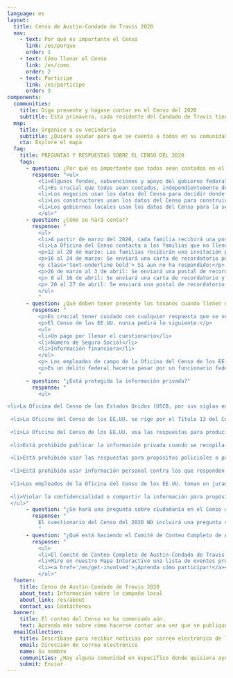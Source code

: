 ```yaml
---
language: es
layout:
  title: Censo de Austin-Condado de Travis 2020
  nav:
    - text: Por qué es importante el Censo
      link: /es/porque
      order: 1
    - text: Cómo llenar el Censo
      link: /es/como
      order: 2
    - text: Participe
      link: /es/participe
      order: 3
components:
  communities:
    title: Diga presente y hágase contar en el Censo del 2020
    subtitle: Esta primavera, cada residente del Condado de Travis tiene el poder de moldear el futuro de nuestros vecindarios, escuelas y gobierno local. Será necesaria la participación de todas las comunidades, no importa que tan pequeñas o grandes sean, para ayudar a que cada persona sea contada.
  map:
    title: Organice a su vecindario
    subtitle: ¿Quiere ayudar para que se cuente a todos en su comunidad? Ayude a organizar en una de nuestras comunidades difíciles de contar o en su propio vecindario. Haga clic aquí para conocer más...
    cta: Explore el mapa
  faq:
    title: PREGUNTAS Y RESPUESTAS SOBRE EL CENSO DEL 2020
    faqs:
      - question: ¿Por qué es importante que todos sean contados en el Censo?
        response: "<ul>
          <li>Algunos fondos, subvenciones y apoyo del gobierno federal a los estados, condados y comunidades se basan en el tamaño de la población.</li>
          <li>Es crucial que todos sean contados, independientemente de su estado migratorio. Cuando usted responde al Censo, ayuda a su comunidad a obtener su porción justa de fondos federales.</li>
          <li>Los negocios usan los datos del Censo para decidir donde construir fábricas, oficinas y tiendas, y esto crea empleos.</li>
          <li>Los constructores usan los datos del Censo para construir nuevas casas y revitalizar los vecindarios.</li>
          <li>Los gobiernos locales usan los datos del Censo para la seguridad pública y preparación para emergencias.</li>
          </ul>"
      - question: ¿Cómo se hará contar?
        response: "
          <ul>
          <li>A partir de marzo del 2020, cada familia recibirá una postal en el correo que les informa sobre las opciones para llenar el cuestionario del Censo. Eso incluye en línea, por teléfono o en un formulario en papel.</li>
          <li>La Oficina del Censo contacta a las familias que no llenen el cuestionario durante el periodo de respuesta voluntaria para seguimiento por no haber respondido.
          <p>12 al 20 de marzo: Las familias recibirán una invitación para responder en línea el Censo del 2020. Algunas familias también recibirán cuestionarios en papel.</p>
          <p>16 al 24 de marzo: Se enviará una carta de recordatorio por correo.</p>
          <p class='text-underline bold'> Si aun no ha respondido:</p>
          <p>26 de marzo al 3 de abril: Se enviará una postal de recordatorio a las familias que no hayan respondido.</p>
          <p> 8 al 16 de abril: Se enviará una carta de recordatorio y un cuestionario en papel por correo.</p>
          <p> 20 al 27 de abril: Se enviará una postal de recordatorio final antes de que la Oficina del Censo de los EE.UU. haga un seguimiento en persona.</p>
          </ul>
          "
      - question: ¿Qué deben tener presente los texanos cuando llenen el Censo?
        response: "
          <p>Es crucial tener cuidado con cualquier respuesta que se vea sospechosa.</p>
          <p>El Censo de los EE.UU. nunca pedirá lo siguiente:</p>
          <ul>
          <li>Un pago por llenar el cuestionario</li>
          <li>Número de Seguro Social</li>
          <li>Información financiera</li>
          </ul>
          <p> Los empleados de campo de la Oficina del Censo de los EE.UU. siempre mostrarán una identificación válida de la Oficina del Censo. Usted puede confirmar que es empleado del Censo si ingresa el nombre de la persona en la herramienta de búsqueda de personal del Censo o si contacta a la Oficina Regional de Texas al 1-800-852-6159.</p>
          <p>Es un delito federal hacerse pasar por un funcionario federal, y cualquier persona que viole esa ley se expone a ir a la cárcel.</p>
          "
      - question: "¿Está protegida la información privada?"
        response: "
          <ul>

<li>La Oficina del Censo de los Estados Unidos (USCB, por sus siglas en inglés) tiene la obligación por ley de proteger cualquier información personal que recopile y mantenerla de manera confidencial.</li>
 
 <li>La Oficina del Censo de los EE.UU. se rige por el Título 13 del Código de los Estados Unidos. Estas leyes no solo le proveen a la Oficina la autoridad para hacer su trabajo, sino que también estipula protecciones estrictas para la información que recopila el Censo de individuos y negocios.</li>
 
 <li>La Oficina del Censo de los EE.UU. usa las respuestas para producir estadísticas.</li>
 
 <li>Está prohibido publicar la información privada cuando se recopila. Después de 72 años, podrá ser publicada para propósitos históricos por el Archivo Nacional. Es ilegal divulgar o publicar cualquier información privada que identifique a un individuo o persona, como nombres, direcciones (incluyendo coordenadas de GPS), números de Seguro Social y de teléfono.</li>
 
 <li>Está prohibido usar las respuestas para propósitos policiales o para determinar si una persona califica para beneficios del gobierno.</li>
 
 <li>Está prohibido usar información personal contra los que responden para propósitos de cumplimiento migratorio.</li>
 
 <li>Los empleados de la Oficina del Censo de los EE.UU. toman un juramento de confidencialidad. Toda persona con acceso a la información toma un juramento de por vida para proteger la información personal y entiende que las penalidades por violar esta ley aplican para toda la vida.</li>
 
 <li>Violar la confidencialidad o compartir la información para propósitos que no sean estadísticos es un delito federal serio. Cualquier persona que viole esta ley enfrentará penalidades severas, incluyendo una sentencia a prisión federal de hasta cinco años, una multa de hasta $250,000, o ambas.</li>
 </ul>"
      - question: "¿Se hará una pregunta sobre ciudadanía en el Censo del 2020?"
        response: "
          El cuestionario del Censo del 2020 NO incluirá una pregunta sobre el estado migratorio de los individuos. Toda persona, independientemente de su estado migratorio, tiene ciertos derechos básicos. A las personas que les preocupe abrir su puerta, hay otras maneras de participar. Puede participar desde la comodidad de su casa por Internet y por teléfono, o puede ir a un centro de asistencia administrado por la comunidad. Por favor complete su cuestionario del Censo. Un cuestionario incompleto puede aumentar las probabilidades de que la Oficina del Censo de los EE.UU. le haga seguimiento por no responder. Las familias recibirán una invitación para responder en línea al Censo del 2020 a partir del 12 de marzo del 2020. Su participación es vital y su información está protegida.
          "
      - question: "¿Qué está haciendo el Comité de Conteo Completo de Austin-Condado de Travis para animar a las personas para que participen?"
        response: "
          <ul>
          <li>El Comité de Conteo Completo de Austin-Condado de Travis está apoyando un esfuerzo coordinado de alcance comunitario y participación enfocado en llegar a las personas difíciles de contar (hard-to-count, o HTC , en inglés). Este Comité está colaborando y aprovechando el apoyo de los gobiernos locales, organizaciones comunitarias regionales y estatales, entidades sin fines de lucro, educativas y otras agencias para garantizar que se llegue a las comunidades más difíciles de contar. Los esfuerzos de comunicación estarán dirigidos a ayudar a nuestros residentes a entender que su información se mantendrá privada y a refutar la información incorrecta.</li>
          <li>Mire en nuestro Mapa Interactivo una lista de eventos programados próximamente para participar o para aprender más envíe un correo electrónico a census@traviscountytx.gov.</li>
          <li><a href='/es/get-involved'>¡Aprenda cómo participar!</a></li>
          </ul>"
  footer:
    title: Censo de Austin-Condado de Travis 2020
    about_text: Información sobre la campaña local
    about_link: /es/about
    contact_us: Contáctenos
  banner:
    title: El conteo del Censo no ha comenzado aún.
    text: Aprenda más sobre cómo hacerse contar una vez que se publique la solicitud del Censo en marzo.
  emailCollection:
    title: Inscríbase para recibir noticias por correo electrónico de la campaña de Austin-Condado de Travis para el Censo.
    email: Dirección de correo electrónico
    name: Su nombre
    communities: ¿Hay alguna comunidad en específico donde quisiera ayudar?
    submit: Enviar
---
```

